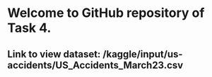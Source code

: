 # Welcome to GitHub repository of Task 4. 
## Link to view dataset: /kaggle/input/us-accidents/US_Accidents_March23.csv
